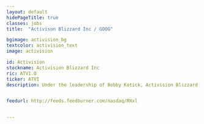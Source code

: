 ```yaml
---
layout: default
hidePageTitle: true
classes: jobs
title:  "Activison Blizzard Inc / GOOG"

bgimage: activision_bg
textcolor: activision_text
image: activision

id: Activision
stockname: Activision Blizzard Inc
ric: ATVI.O
ticker: ATVI
description: Under the leadership of Bobby Kotick, Activision Blizzard has grown to become the world's largest and most profitable western interactive entertainment company. Activision Blizzard has created some of the most valuable and beloved entertainment franchises in the world, including Call of Duty, World of Warcraft, Skylanders, Destiny, Diablo and Guitar Hero.


feedurl: http://feeds.feedburner.com/nasdaq/MXxl


---
```

